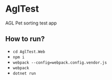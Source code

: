 # AglTest
AGL Pet sorting test app

## How to run?

 - `cd AglTest.Web`
 - `npm i`
 - `webpack --config=webpack.config.vendor.js`
 - `webpack`
 - `dotnet run`
